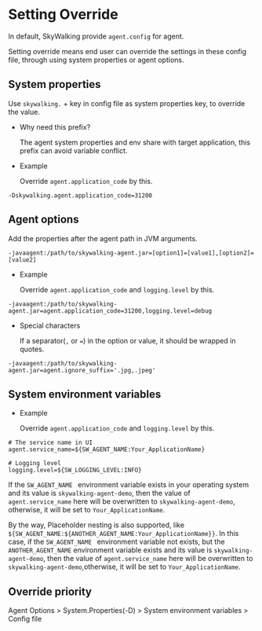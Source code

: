 # Setting Override
In default, SkyWalking provide `agent.config` for agent.

Setting override means end user can override the settings in these config file, through using system properties or agent options.


## System properties

Use `skywalking.` + key in config file as system properties key, to override the value.

- Why need this prefix?

  The agent system properties and env share with target application, this prefix can avoid variable conflict.

- Example

  Override `agent.application_code` by this.
```
-Dskywalking.agent.application_code=31200
```

## Agent options

Add the properties after the agent path in JVM arguments.

```
-javaagent:/path/to/skywalking-agent.jar=[option1]=[value1],[option2]=[value2]
```

- Example

  Override `agent.application_code` and `logging.level` by this.

```
-javaagent:/path/to/skywalking-agent.jar=agent.application_code=31200,logging.level=debug
```

- Special characters

  If a separator(`,` or `=`) in the option or value, it should be wrapped in quotes.

```
-javaagent:/path/to/skywalking-agent.jar=agent.ignore_suffix='.jpg,.jpeg'
```

## System environment variables
- Example

  Override `agent.application_code` and `logging.level` by this.

```
# The service name in UI
agent.service_name=${SW_AGENT_NAME:Your_ApplicationName}

# Logging level
logging.level=${SW_LOGGING_LEVEL:INFO}
```

If the `SW_AGENT_NAME ` environment variable exists in your operating system and its value is `skywalking-agent-demo`, 
then the value of `agent.service_name` here will be overwritten to `skywalking-agent-demo`, otherwise, it will be set to `Your_ApplicationName`.

By the way, Placeholder nesting is also supported, like `${SW_AGENT_NAME:${ANOTHER_AGENT_NAME:Your_ApplicationName}}`.
In this case, if the `SW_AGENT_NAME ` environment variable not exists, but the ```ANOTHER_AGENT_NAME``` 
environment variable exists and its value is `skywalking-agent-demo`, then the value of `agent.service_name` here will be overwritten to `skywalking-agent-demo`,otherwise, it will be set to `Your_ApplicationName`.


## Override priority

Agent Options > System.Properties(-D) > System environment variables > Config file
